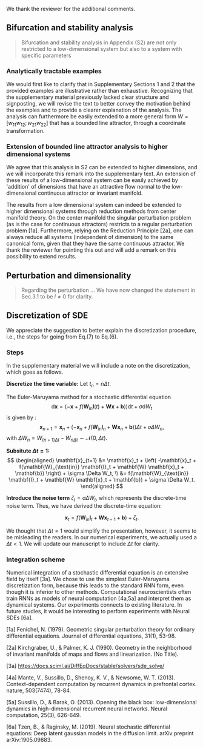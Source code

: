 We thank the reviewer for the additional comments.


## Bifurcation and stability analysis
> Bifurcation and stability analysis in Appendix (S2) are not only restricted to a low-dimensional system but also to a system with specific parameters

### Analytically tractable examples
We would first like to clarify that in Supplementary Sections 1 and 2 that the provided examples are illustrative rather than exhaustive.
Recognizing that the supplementary material previously lacked clear structure and signposting, we will revise the text to better convey the motivation behind the examples and to provide a clearer explanation of the analysis.
The analysis can furthermore be easily extended to a more general form $W = [w_{11} w_{12}; w_{21} w_{22}]$ that has a bounded line attractor, through a coordinate transformation.


### Extension of bounded line attractor analysis to higher dimensional systems
We agree that this analysis in S2 can be extended to higher dimensions, and we will incorporate this remark into the supplementary text.
An extension of these results of a low-dimensional system can be easily achieved by 'addition' of dimensions that have an attractive flow normal to the low-dimensional continuous attractor or invariant manifold.


The results from a low dimensional system can indeed be extended to higher dimensional systems through reduction methods from center manifold theory.
On the center manifold the singular perturbation problem (as is the case for continuous attractors) restricts to a regular perturbation problem [1a].
Furthermore, relying on the Reduction Principle [2a], one can always reduce all systems (independent of dimension) to the same canonical form, given that they have the same continuous attractor. We thank the reviewer for pointing this out and will add a remark on this possibility to extend results.






## Perturbation and dimensionality
> Regarding the perturbation ...
We have now changed the statement in Sec.3.1 to be $l\neq 0$ for clarity.


## Discretization of SDE
We appreciate the suggestion to better explain the discretization procedure, i.e., the steps for going from Eq.(7) to Eq.(6).


### Steps
In the supplementary material we will include a note on the discretization, which goes as follows.

**Discretize the time variable:** Let $t_n = n \Delta t$.

The Euler-Maruyama method for a stochastic differential equation $$\mathrm{d}{\mathbf{x}} = \left(-\mathbf{x} + f(\mathbf{W}_{\text{in}} \mathbf{I}(t) + \mathbf{W} \mathbf{x} + \mathbf{b})\right)\mathrm{d}{t} + \sigma\mathrm{d}{W}_t$$ is given by :
$$\mathbf{x}_{n+1} = \mathbf{x}_n + \left( -\mathbf{x}_n + f(\mathbf{W}_{\text{in}} \mathbf{I}_n + \mathbf{W} \mathbf{x}_n + \mathbf{b}) \right) \Delta t + \sigma \Delta W_n,$$
with $\Delta W_{n}=W_{(n+1)\Delta t}-W_{n\Delta t}\sim \mathcal{N}(0,\Delta t).$

**Subsitute $\Delta t = 1$:**
$$
\begin{aligned}
 \mathbf{x}_{t+1} &= \mathbf{x}_t + \left( -\mathbf{x}_t + f(\mathbf{W}_{\text{in}} \mathbf{I}_t + \mathbf{W} \mathbf{x}_t + \mathbf{b}) \right) + \sigma \Delta W_t, \\
 &= f(\mathbf{W}_{\text{in}} \mathbf{I}_t + \mathbf{W} \mathbf{x}_t + \mathbf{b}) + \sigma \Delta W_t.
 \end{aligned}
$$

**Introduce the noise term** $\zeta_t = \sigma \Delta W_t$, which represents the discrete-time noise term.
Thus, we have derived the discrete-time equation:

$$\mathbf{x}_t = f(\mathbf{W}_{\text{in}} \mathbf{I}_t + \mathbf{W} \mathbf{x}_{t-1} + \mathbf{b}) + \zeta_t.$$


We thought that $\Delta t=1$ would simplify the presentation, however, it seems to be misleading the readers.
In our numerical experiments, we actually used a $\Delta t<1$.
We will update our manuscript to include $\Delta t$ for clarity.



### Integration scheme
Numerical integration of a stochastic differential equation is an extensive field by itself [3a].
We chose to use the simplest Euler-Maruyama discretization form, because this leads to the standard RNN form, even though it is inferior to other methods.
Computational neuroscientists often train RNNs as models of neural computation [4a,5a]
and interpret them as dynamical systems.
Our experiments connects to existing literature.
In future studies, it would be interesting to perform experiments with Neural SDEs [6a].







[1a] Fenichel, N. (1979). Geometric singular perturbation theory for ordinary differential equations. Journal of differential equations, 31(1), 53-98.

[2a] Kirchgraber, U., & Palmer, K. J. (1990). Geometry in the neighborhood of invariant manifolds of maps and flows and linearization. (No Title).

[3a] https://docs.sciml.ai/DiffEqDocs/stable/solvers/sde_solve/

[4a] Mante, V., Sussillo, D., Shenoy, K. V., & Newsome, W. T. (2013). Context-dependent computation by recurrent dynamics in prefrontal cortex. nature, 503(7474), 78-84.

[5a] Sussillo, D., & Barak, O. (2013). Opening the black box: low-dimensional dynamics in high-dimensional recurrent neural networks. Neural computation, 25(3), 626-649.

[6a] Tzen, B., & Raginsky, M. (2019). Neural stochastic differential equations: Deep latent gaussian models in the diffusion limit. arXiv preprint arXiv:1905.09883.



